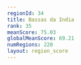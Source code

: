 ```yaml
---
regionId: 34
title: Bassas da India
rank: 35
meanScore: 75.03
globalMeanScore: 69.21
numRegions: 220
layout: region_score
---
```


